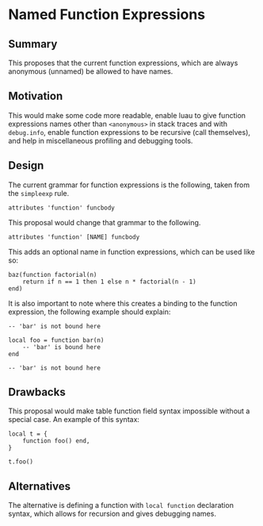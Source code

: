 # Named Function Expressions

## Summary

This proposes that the current function expressions, which are always anonymous (unnamed) be allowed to have names.

## Motivation

This would make some code more readable, enable luau to give function expressions names other than `<anonymous>` in stack traces and with `debug.info`, enable function expressions to be recursive (call themselves), and help in miscellaneous profiling and debugging tools.

## Design

The current grammar for function expressions is the following, taken from the `simpleexp` rule.

```
attributes 'function' funcbody
```

This proposal would change that grammar to the following.

```
attributes 'function' [NAME] funcbody
```

This adds an optional name in function expressions, which can be used like so:

```luau
baz(function factorial(n)
	return if n == 1 then 1 else n * factorial(n - 1)
end)
```

It is also important to note where this creates a binding to the function expression, the following example should explain:

```luau
-- 'bar' is not bound here

local foo = function bar(n)
	-- 'bar' is bound here
end

-- 'bar' is not bound here
```

## Drawbacks

This proposal would make table function field syntax impossible without a special case. An example of this syntax:

```luau
local t = {
	function foo() end,
}

t.foo()
```

## Alternatives

The alternative is defining a function with `local function` declaration syntax, which allows for recursion and gives debugging names.

